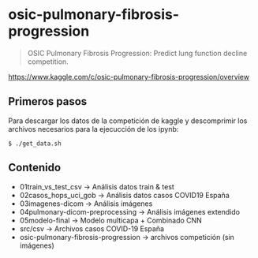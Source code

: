 # osic-pulmonary-fibrosis-progression

> OSIC Pulmonary Fibrosis Progression: Predict lung function decline competition.

https://www.kaggle.com/c/osic-pulmonary-fibrosis-progression/overview

## Primeros pasos

Para descargar los datos de la competición de kaggle y descomprimir los archivos necesarios para la ejecucción de los ipynb:

``` shell
$ ./get_data.sh
```

## Contenido

- 01train_vs_test_csv -> Análisis datos train & test
- 02casos_hops_uci_gob -> Análisis datos casos COVID19 España
- 03imagenes-dicom -> Análisis imágenes
- 04pulmonary-dicom-preprocessing -> Análisis imágenes extendido
- 05modelo-final -> Modelo multicapa + Combinado CNN
- src/csv -> Archivos casos COVID-19 España
- osic-pulmonary-fibrosis-progression -> archivos competición (sin imágenes)